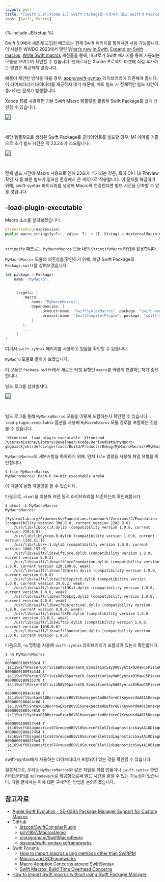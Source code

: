 ```yaml
---
layout: post
title: "[Swift 5.9][Xcode 15] Swift Package를 사용하지 않고 Swift의 Macros를 사용할 수 있을까? (1) - Why"
tags: [Swift, Macros]
---
```

{% include JB/setup %}

Swift 5.9에서 새롭게 도입된 매크로는 현재 Swift 패키지를 통해서만 사용 가능합니다. 이 사실은 WWDC 2023에서 열린 [What’s new in Swift](https://developer.apple.com/videos/play/wwdc2023/10164/), [Expand on Swift macros](https://developer.apple.com/videos/play/wwdc2023/10167/), [Write Swift macros](https://developer.apple.com/videos/play/wwdc2023/10166) 세션들을 통해, 매크로가 Swift 패키지를 통해 사용되는 모습을 보여주며 확인할 수 있습니다. 현재로서는 Xcode 프로젝트 타겟에 직접 추가하는 방법은 제공되지 않습니다.

애플이 제안한 방식을 따를 경우, [apple/swift-syntax](https://github.com/apple/swift-syntax) 라이브러리에 의존해야 합니다. 이 라이브러리가 바이너리를 제공하지 않기 때문에, 매회 빌드 시 전체적인 빌드 시간이 증가하는 문제가 발생합니다.

Xcode 15를 사용하면 기본 Swift Macro 템플릿을 활용해 Swift Package를 쉽게 생성할 수 있습니다. 

<p style="text-align:left;"><img src="{{ site.prod_url }}/image/2023/12/01.png" style="border: 1px solid #555;"/></p><br/>

해당 템플릿으로 생성된 Swift Package로 클라이언트를 빌드할 경우, M1 에어를 기준으로 초기 빌드 시간은 약 23.2초가 소요됩니다.

<p style="text-align:left;"><img src="{{ site.prod_url }}/image/2023/12/02.png" style="border: 1px solid #555;"/></p><br/>

전체 빌드 시간에 Macro 사용으로 인해 23초가 추가되는 것은, 특히 CI나 UI Preview 확인 시 등 빠른 빌드가 필요한 환경에서 큰 제약으로 작용합니다. 이 문제를 해결하기 위해, swift-syntax 바이너리를 생성해 Macro와 연결한다면 빌드 시간을 단축할 수 있을 것입니다.

## -load-plugin-executable

Macro 소스를 살펴보겠습니다. 

```swift
@freestanding(expression)
public macro stringify<T>(_ value: T) -> (T, String) = #externalMacro(module: "MyMacroMacros", 
                                                                      type: "StringifyMacro")
```

`stringify` 매크로는 `MyMacroMacros` 모듈 내의 `StringifyMacro` 타입을 활용합니다. 

`MyMacroMacros` 모듈의 의존성을 확인하기 위해, 해당 Swift Package의 `Package.swift`를 살펴보겠습니다.

```swift
let package = Package(
    name: "MyMacro",
    ...

     targets: [
        .macro(
            name: "MyMacroMacros",
            dependencies: [
                .product(name: "SwiftSyntaxMacros", package: "swift-syntax"),
                .product(name: "SwiftCompilerPlugin", package: "swift-syntax")
            ]
        ),
        ...
     ]
)
```

여기서 `swift-syntax` 패키지를 사용하고 있음을 확인할 수 있습니다.

`MyMacro` 모듈로 돌아가 보겠습니다. 

이 모듈은 `Package.swift`에서 새로운 타겟 유형인 `macro`를 어떻게 연결하는지가 중요합니다.

빌드 로그를 살펴봅시다.

<p style="text-align:left;"><img src="{{ site.prod_url }}/image/2023/12/03.png" style="border: 1px solid #555;"/></p><br/>

빌드 로그를 통해 `MyMacroMacros` 모듈을 어떻게 포함하는지 확인할 수 있습니다. `-load-plugin-executable` 옵션을 사용해 `MyMacroMacros` 모듈 경로를 포함하는 것을 볼 수 있습니다.

```
-Xfrontend -load-plugin-executable -Xfrontend /Users/minsone/Library/Developer/Xcode/DerivedData/MyMacro-gbgoxackjnklrdefccvlgwrfzacs/Build/Products/Debug/MyMacroMacros\#MyMacroMacros
```

`MyMacroMacros`의 세부사항을 파악하기 위해, 먼저 `file` 명령을 사용해 파일 유형을 확인합니다.

```shell
$ file MyMacroMacros
MyMacroMacros: Mach-O 64-bit executable arm64
```

이 파일이 실행 파일임을 알 수 있습니다.

다음으로, `otool`을 이용해 어떤 동적 라이브러리를 의존하는지 확인해봅시다.

```shell
$ otool -L MyMacroMacros
MyMacroMacros:
	/System/Library/Frameworks/Foundation.framework/Versions/C/Foundation (compatibility version 300.0.0, current version 2202.0.0)
	/usr/lib/libobjc.A.dylib (compatibility version 1.0.0, current version 228.0.0)
	/usr/lib/libSystem.B.dylib (compatibility version 1.0.0, current version 1336.61.1)
	/usr/lib/libc++.1.dylib (compatibility version 1.0.0, current version 1600.157.0)
	/usr/lib/swift/libswiftCore.dylib (compatibility version 1.0.0, current version 5.9.2)
	/usr/lib/swift/libswiftCoreFoundation.dylib (compatibility version 1.0.0, current version 120.100.0, weak)
	/usr/lib/swift/libswiftDarwin.dylib (compatibility version 1.0.0, current version 0.0.0)
	/usr/lib/swift/libswiftDispatch.dylib (compatibility version 1.0.0, current version 34.0.2, weak)
	/usr/lib/swift/libswiftIOKit.dylib (compatibility version 1.0.0, current version 1.0.0, weak)
	/usr/lib/swift/libswiftOSLog.dylib (compatibility version 1.0.0, current version 4.0.0, weak)
	/usr/lib/swift/libswiftObjectiveC.dylib (compatibility version 1.0.0, current version 8.0.0, weak)
	/usr/lib/swift/libswiftXPC.dylib (compatibility version 1.0.0, current version 29.0.2, weak)
	/usr/lib/swift/libswiftos.dylib (compatibility version 1.0.0, current version 1040.0.0)
	/usr/lib/swift/libswiftFoundation.dylib (compatibility version 1.0.0, current version 1.0.0)
```

다음으로, `nm` 명령을 사용해 `swift-syntax` 라이브러리가 포함되어 있는지 확인합니다.

```shell
$ nm MyMacroMacros
...
00000001009399c4 T _$s11SwiftParser06TriviaB0V05parseC0_8positionSay0A6Syntax03RawC5PieceOGAF0F4TextV_AF0C8PositionOtFZ
000000010093b344 t _$s11SwiftParser06TriviaB0V05parseC0_8positionSay0A6Syntax03RawC5PieceOGAF0F4TextV_AF0C8PositionOtFZSbs7UnicodeO6ScalarVXEfU0_
000000010093b370 t _$s11SwiftParser06TriviaB0V05parseC0_8positionSay0A6Syntax03RawC5PieceOGAF0F4TextV_AF0C8PositionOtFZSbs7UnicodeO6ScalarVXEfU1_
...
00000001004c4c68 T _$s11SwiftSyntax010BorrowExprB0V016unexpectedBeforeC7KeywordAA015UnexpectedNodesB0VSgvM
00000001004c4cb0 t _$s11SwiftSyntax010BorrowExprB0V016unexpectedBeforeC7KeywordAA015UnexpectedNodesB0VSgvM.resume.0
00000001004c4810 T _$s11SwiftSyntax010BorrowExprB0V016unexpectedBeforeC7KeywordAA015UnexpectedNodesB0VSgvg
...
0000000100827444 T _$s16SwiftDiagnostics07GroupedB0V10SourceFileV11diagnosticsSayAA10DiagnosticVGvM
0000000100827454 t _$s16SwiftDiagnostics07GroupedB0V10SourceFileV11diagnosticsSayAA10DiagnosticVGvM.resume.0
00000001008273e4 T _$s16SwiftDiagnostics07GroupedB0V10SourceFileV11diagnosticsSayAA10DiagnosticVGvg
...
```

swift-syntax에서 사용하는 라이브러리가 포함되어 있는 것을 확인할 수 있습니다.

결론적으로, 우리는 `MyMacroMacros`와 같은 파일을 직접 만들거나 `swift-syntax` 관련 라이브러리를 `XCFramework`로 제공함으로써 빌드 시간을 줄일 수 있는 가능성이 있습니다. 다음 글에서는 이에 대한 구체적인 방법을 논의하겠습니다.

## 참고자료

* [Apple Swift Evolution - SE-0394 Package Manager Support for Custom Macros](https://github.com/apple/swift-evolution/blob/main/proposals/0394-swiftpm-expression-macros.md)
* GitHub
  * [jjrscott/SwiftCompilerPlugin](https://github.com/jjrscott/SwiftCompilerPlugin)
  * [ssly1997/MacrosDemo](https://github.com/ssly1997/MacrosDemo)
  * [chiragramani/SwiftMacroRepro](https://github.com/chiragramani/SwiftMacroRepro)
  * [sjavora/swift-syntax-xcframeworks](https://github.com/sjavora/swift-syntax-xcframeworks)
* Swift Forums
  * [How to import macros using methods other than SwiftPM](https://forums.swift.org/t/how-to-import-macros-using-methods-other-than-swiftpm)
  * [Macros and XCFrameworks](https://forums.swift.org/t/macros-and-xcframeworks)
  * [Macro Adoption Concerns around SwiftSyntax](https://forums.swift.org/t/macro-adoption-concerns-around-swiftsyntax/66588)
  * [Swift Macros: Build Time Overhead Concerns](https://forums.swift.org/t/swift-macros-build-time-overhead-concerns)
* [How to import Swift macros without using Swift Package Manager](https://www.polpiella.dev/binary-swift-macros)
